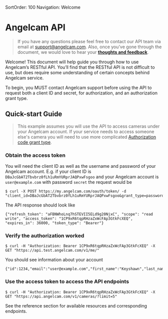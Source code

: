SortOrder: 100
Navigation: Welcome

# Angelcam API

> If you have any questions please feel free to contact our API team via email at
> support@angelcam.com. Also, once you’ve gone through the document, we would love
> to hear your **[thoughts and feedback](https://goo.gl/forms/Gm2t7jxncfrTV4GG2)**.

Welcome! This document will help guide you through how to use Angelcam’s RESTful API. You’ll find that the
RESTful API is not difficult to use, but does require some understanding of certain concepts behind
Angelcam service.

To begin, you MUST contact Angelcam support before using the API to request both a client ID and secret, for
authorization, and an authorization grant type.

## Quick-start Guide

> This example assumes you will use the API to access cameras under your Angelcam account. If your service
> needs to access someone else's camera you will need to use more complicated
> [Authorization code grant type](authentication).

### Obtain the access token

You will need the client ID as well as the username and password of your Angelcam account. E.g. if your
client ID is `DBaJcGbAT2Tbvbrz0fLh1uRmYURprJAQPxwFsgoo` and your Angelcam account is `user@example.com` with
password `secret` the request would be

    $ curl -X POST https://my.angelcam.com/oauth/token/ -d "client_id=DBaJcGbAT2Tbvbrz0fLh1uRmYURprJAQPxwFsgoo&grant_type=password&username=user%40example.com&password=secret"

The API response should look like

    {"refresh_token": "aFBNWhoLnq7hSTEVII5ELd9g20NjxC", "scope": "read write", "access_token": "1CP9xR6tqpRHzaZxWcFAp3GtkFcXEQ", "expires_in": 36000, "token_type": "Bearer"}

### Verify the authorization worked

    $ curl -H "Authorization: Bearer 1CP9xR6tqpRHzaZxWcFAp3GtkFcXEQ" -X GET "https://api.test.angelcam.com/v1/me/"

You should see information about your account

    {"id":1234,"email":"user@example.com","first_name":"Keyshawn","last_name":"Jacobs","phone":"+1608494652"}

### Use the access token to access the API endpoints

    $ curl -H "Authorization: Bearer 1CP9xR6tqpRHzaZxWcFAp3GtkFcXEQ" -X GET "https://api.angelcam.com/v1/cameras/?limit=5"

See the reference section for available resources and corresponding endpoints.
